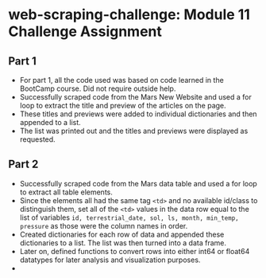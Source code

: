 # web-scraping-challenge: Module 11 Challenge Assignment
## Part 1
- For part 1, all the code used was based on code learned in the BootCamp course. Did not require outside help.
- Successfully scraped code from the Mars New Website and used a for loop to extract the title and preview of the articles on the page.
- These titles and previews were added to individual dictionaries and then appended to a list.
- The list was printed out and the titles and previews were displayed as requested.
## Part 2
- Successfully scraped code from the Mars data table and used a for loop to extract all table elements.
- Since the elements all had the same tag `<td>` and no available id/class to distinguish them, set all of the `<td>` values in the data row equal to the list of variables `id, terrestrial_date, sol, ls, month, min_temp, pressure` as those were the column names in order.
- Created dictionaries for each row of data and appended these dictionaries to a list. The list was then turned into a data frame.
- Later on, defined functions to convert rows into either int64 or float64 datatypes for later analysis and visualization purposes.
- 
